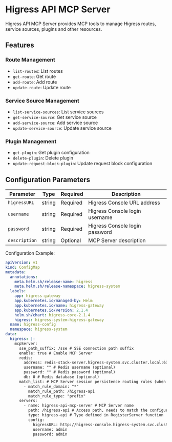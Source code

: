 # Higress API MCP Server

Higress API MCP Server provides MCP tools to manage Higress routes, service sources, plugins and other resources.

## Features

### Route Management
- `list-routes`: List routes
- `get-route`: Get route
- `add-route`: Add route
- `update-route`: Update route

### Service Source Management
- `list-service-sources`: List service sources
- `get-service-source`: Get service source
- `add-service-source`: Add service source
- `update-service-source`: Update service source

### Plugin Management
- `get-plugin`: Get plugin configuration
- `delete-plugin`: Delete plugin
- `update-request-block-plugin`: Update request block configuration

## Configuration Parameters

| Parameter | Type | Required | Description |
|-----------|------|----------|-------------|
| `higressURL` | string | Required | Higress Console URL address |
| `username` | string | Required | Higress Console login username |
| `password` | string | Required | Higress Console login password |
| `description` | string | Optional | MCP Server description |

Configuration Example:

```yaml
apiVersion: v1
kind: ConfigMap
metadata:
  annotations:
    meta.helm.sh/release-name: higress
    meta.helm.sh/release-namespace: higress-system
  labels:
    app: higress-gateway
    app.kubernetes.io/managed-by: Helm
    app.kubernetes.io/name: higress-gateway
    app.kubernetes.io/version: 2.1.4
    helm.sh/chart: higress-core-2.1.4
    higress: higress-system-higress-gateway
  name: higress-config
  namespace: higress-system
data:
  higress: |-
    mcpServer:
      sse_path_suffix: /sse # SSE connection path suffix
      enable: true # Enable MCP Server
      redis:
        address: redis-stack-server.higress-system.svc.cluster.local:6379 # Redis service address
        username: "" # Redis username (optional)
        password: "" # Redis password (optional)
        db: 0 # Redis database (optional)
      match_list: # MCP Server session persistence routing rules (when matching the following paths, it will be recognized as an MCP session and maintained through SSE)
        - match_rule_domain: "*"
          match_rule_path: /higress-api
          match_rule_type: "prefix"
      servers:
        - name: higress-api-mcp-server # MCP Server name
          path: /higress-api # Access path, needs to match the configuration in match_list
          type: higress-api # Type defined in RegisterServer function
          config:
            higressURL: http://higress-console.higress-system.svc.cluster.local:8080
            username: admin
            password: admin
```

